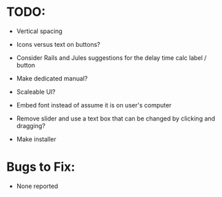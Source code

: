 # TODO:

* Vertical spacing
* Icons versus text on buttons?

* Consider Rails and Jules suggestions for the delay time calc label / button
* Make dedicated manual?
* Scaleable UI?
* Embed font instead of assume it is on user's computer
* Remove slider and use a text box that can be changed by clicking and dragging?
* Make installer

# Bugs to Fix:
* None reported
